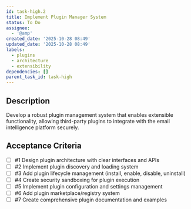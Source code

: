 ```yaml
---
id: task-high.2
title: Implement Plugin Manager System
status: To Do
assignee:
  - '@amp'
created_date: '2025-10-28 08:49'
updated_date: '2025-10-28 08:49'
labels:
  - plugins
  - architecture
  - extensibility
dependencies: []
parent_task_id: task-high
---
```


## Description

<!-- SECTION:DESCRIPTION:BEGIN -->
Develop a robust plugin management system that enables extensible functionality, allowing third-party plugins to integrate with the email intelligence platform securely.
<!-- SECTION:DESCRIPTION:END -->

## Acceptance Criteria
<!-- AC:BEGIN -->
- [ ] #1 Design plugin architecture with clear interfaces and APIs
- [ ] #2 Implement plugin discovery and loading system
- [ ] #3 Add plugin lifecycle management (install, enable, disable, uninstall)
- [ ] #4 Create security sandboxing for plugin execution
- [ ] #5 Implement plugin configuration and settings management
- [ ] #6 Add plugin marketplace/registry system
- [ ] #7 Create comprehensive plugin documentation and examples
<!-- AC:END -->
